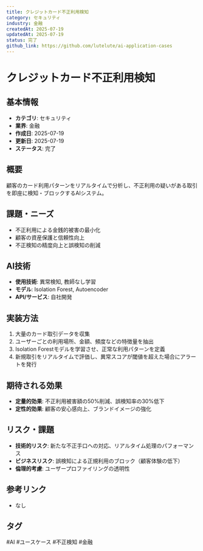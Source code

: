 ```yaml
---
title: クレジットカード不正利用検知
category: セキュリティ
industry: 金融
createdAt: 2025-07-19
updatedAt: 2025-07-19
status: 完了
github_link: https://github.com/lutelute/ai-application-cases
---
```


# クレジットカード不正利用検知

## 基本情報
- **カテゴリ**: セキュリティ
- **業界**: 金融
- **作成日**: 2025-07-19
- **更新日**: 2025-07-19
- **ステータス**: 完了

## 概要
顧客のカード利用パターンをリアルタイムで分析し、不正利用の疑いがある取引を即座に検知・ブロックするAIシステム。

## 課題・ニーズ
- 不正利用による金銭的被害の最小化
- 顧客の資産保護と信頼性向上
- 不正検知の精度向上と誤検知の削減

## AI技術
- **使用技術**: 異常検知, 教師なし学習
- **モデル**: Isolation Forest, Autoencoder
- **API/サービス**: 自社開発

## 実装方法
1. 大量のカード取引データを収集
2. ユーザーごとの利用場所、金額、頻度などの特徴量を抽出
3. Isolation Forestモデルを学習させ、正常な利用パターンを定義
4. 新規取引をリアルタイムで評価し、異常スコアが閾値を超えた場合にアラートを発行

## 期待される効果
- **定量的効果**: 不正利用被害額の50%削減、誤検知率の30%低下
- **定性的効果**: 顧客の安心感向上、ブランドイメージの強化

## リスク・課題
- **技術的リスク**: 新たな不正手口への対応、リアルタイム処理のパフォーマンス
- **ビジネスリスク**: 誤検知による正規利用のブロック（顧客体験の低下）
- **倫理的考慮**: ユーザープロファイリングの透明性

## 参考リンク
- なし

## タグ
#AI #ユースケース #不正検知 #金融

